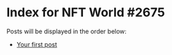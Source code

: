 # Index for NFT World #2675
Posts will be displayed in the order below:

- [Your first post](./001-first.md)

